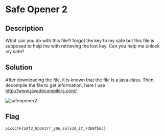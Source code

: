 # Safe Opener 2

## Description
What can you do with this file?I forgot the key to my safe but this file is supposed to help me with retrieving the lost key. Can you help me unlock my safe?

## Solution
After downloading the file, it is known that the file is a java class. Then, decompile the file to get information, here I use http://www.javadecompilers.com/

![safeopener2](https://i.imgur.com/AnIGwvV.png)
## Flag
    picoCTF{SAf3_0p3n3rr_y0u_solv3d_it_7db9fb8c}